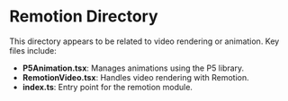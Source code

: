 # Remotion Directory

This directory appears to be related to video rendering or animation. Key files include:

- **P5Animation.tsx**: Manages animations using the P5 library.
- **RemotionVideo.tsx**: Handles video rendering with Remotion.
- **index.ts**: Entry point for the remotion module. 